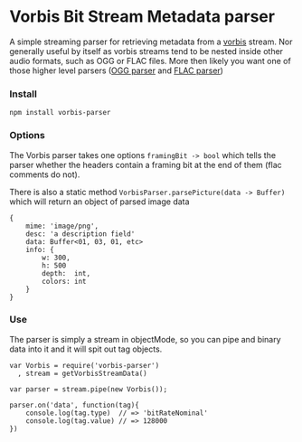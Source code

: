 Vorbis Bit Stream Metadata parser
=====================================

A simple streaming parser for retrieving  metadata from a [vorbis](http://xiph.org/vorbis/doc/Vorbis_I_spec.html) stream.
Nor generally useful by itself as vorbis streams tend to be nested inside other audio formats, such as OGG or FLAC files.
More then likely you want one of those higher level parsers ([OGG parser](https://github.com/theporchrat/ogg-info-parser/) and
                                                              [FLAC parser](https://github.com/theporchrat/flac-info-parser/))

### Install

    npm install vorbis-parser

### Options

The Vorbis parser takes one options `framingBit -> bool` which tells the parser whether the headers contain a framing bit
 at the end of them (flac comments do not).

 There is also a static method `VorbisParser.parsePicture(data -> Buffer)` which will return an object of parsed image data

    {
        mime: 'image/png',
        desc: 'a description field'
        data: Buffer<01, 03, 01, etc>
        info: {
            w: 300,
            h: 500
            depth:  int,
            colors: int
        }
    }

### Use
The parser is simply a stream in objectMode, so you can pipe and binary data into it and it will spit out tag objects.

    var Vorbis = require('vorbis-parser')
      , stream = getVorbisStreamData()

    var parser = stream.pipe(new Vorbis());

    parser.on('data', function(tag){
        console.log(tag.type)  // => 'bitRateNominal'
        console.log(tag.value) // => 128000
    })
